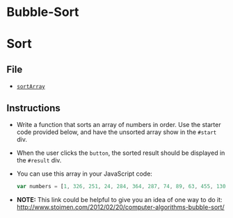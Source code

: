 # Bubble-Sort
# Sort

## File

* [`sortArray`](Unsolved/bubbleSort.js)

## Instructions

* Write a function that sorts an array of numbers in order. Use the starter code provided below, and have the unsorted array show in the `#start` div.

* When the user clicks the `button`, the sorted result should be displayed in the `#result` div.

* You can use this array in your JavaScript code:

  ```javascript
  var numbers = [1, 326, 251, 24, 284, 364, 287, 74, 89, 63, 455, 130, 408, 378, 333, 49, 69, 335, 195, 145, 122, 454, 30, 277, 208, 293, 311, 88, 32, 5, 304, 239, 448, 61, 98, 382, 401, 452, 233, 150, 109, 252, 305, 51, 161, 480, 191, 44, 206, 451, 141, 182, 320, 355, 402, 439, 13, 430, 449, 119, 166, 493, 396, 139, 99, 262, 163, 410, 422, 275, 212, 416, 272, 394, 379, 211, 491, 11, 133, 361, 160, 338, 87, 199, 373, 38, 269, 73, 68, 359, 165, 291, 418, 159, 481, 289, 469, 23, 432, 2, 315, 247, 462, 189, 134, 330, 164, 153, 274, 371, 267, 377, 347, 201, 19, 475, 66, 260, 497, 466, 426, 12, 214, 306, 386, 194, 129, 219, 10, 288, 348, 188, 59, 440, 498, 447, 297, 446, 57, 313, 175, 80, 461, 312, 7, 215, 248, 107, 389, 46, 358, 229, 72, 15, 492, 240, 217, 420, 110, 20, 383, 124, 321, 183, 174, 374, 17, 488, 33, 256, 235, 353, 387, 117, 479, 147, 483, 424, 428, 205, 28, 392, 398, 216, 350, 34, 342, 135, 366, 125, 258, 329, 362, 308, 295, 441, 242, 95, 406, 411, 286, 14, 352, 433, 123, 340, 499, 101, 276, 37, 468, 298, 75, 438, 131, 138, 96, 64, 246, 476, 487, 151, 283, 106, 83, 273, 202, 323, 357, 414, 478, 172, 60, 121, 127, 152, 48, 415, 234, 156, 8, 171, 176, 41, 100, 413, 76, 128, 399, 132, 154, 423, 404, 302, 42, 341, 173, 126, 427, 369, 26, 453, 180, 184, 55, 167, 77, 307, 111, 445, 237, 16, 344, 290, 25, 356, 114, 316, 39, 336, 90, 3, 465, 162, 470, 343, 429, 303, 363, 29, 136, 203, 241, 4, 93, 221, 271, 395, 317, 339, 86, 225, 436, 325, 47, 442, 137, 285, 474, 337, 230, 376, 345, 245, 43, 236, 484, 318, 255, 105, 388, 397, 27, 6, 31, 148, 372, 35, 393, 460, 384, 349, 490, 264, 84, 300, 204, 482, 168, 67, 218, 331, 21, 473, 210, 496, 467, 431, 116, 405, 450, 327, 407, 261, 309, 157, 458, 223, 464, 224, 18, 142, 471, 457, 52, 82, 380, 263, 367, 324, 281, 97, 412, 85, 149, 346, 265, 368, 193, 266, 243, 434, 254, 456, 115, 118, 381, 70, 190, 94, 228, 296, 314, 257, 403, 170, 232, 250, 360, 65, 417, 351, 71, 62, 158, 365, 322, 500, 282, 375, 177, 187, 459, 112, 319, 155, 489, 391, 178, 463, 22, 53, 91, 435, 231, 56, 103, 36, 253, 477, 186, 45, 425, 120, 50, 140, 443, 146, 108, 259, 238, 192, 222, 213, 200, 227, 354, 437, 280, 207, 143, 310, 385, 370, 58, 444, 198, 278, 54, 494, 390, 113, 328, 144, 268, 78, 9, 102, 197, 301, 226, 220, 334, 419, 299, 409, 421, 292, 332, 209, 244, 196, 179, 472, 279, 40, 486, 270, 185, 181, 485, 495, 81, 169, 294, 79, 400, 92, 104, 249];
  ```

* **NOTE:** This link could be helpful to give you an idea of one way to do it: <http://www.stoimen.com/2012/02/20/computer-algorithms-bubble-sort/>

